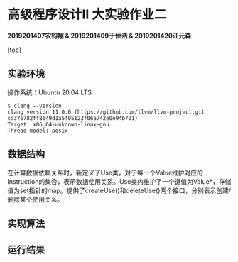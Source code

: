 # 高级程序设计II 大实验作业二

**2019201407农钧翔 & 2019201409于倬浩 & 2019201420汪元森**

[toc]

## 实验环境

操作系统：Ubuntu 20.04 LTS

```shell
$ clang --version                 
clang version 11.0.0 (https://github.com/llvm/llvm-project.git ca376782ff8649d1a5405123f06a742e0e94b701)
Target: x86_64-unknown-linux-gnu
Thread model: posix
```

## 数据结构

在计算数据依赖关系时，新定义了Use类，对于每一个Value维护对应的Instruction的集合，表示数据使用关系。Use类内维护了一个键值为Value*，存储值为set指针的map。提供了createUse()和deleteUse()两个接口，分别表示创建/删除某个使用关系。





## 实现算法





## 运行结果

